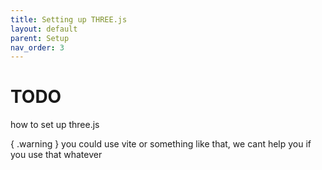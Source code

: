 ```yaml
---
title: Setting up THREE.js
layout: default
parent: Setup
nav_order: 3
---
```


# TODO

how to set up three.js

{ .warning }
you could use vite or something like that, we cant help you if you use that whatever